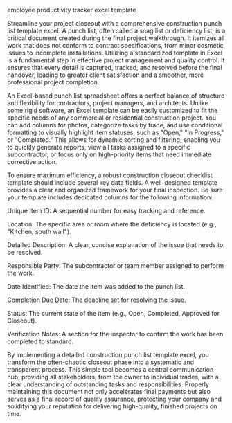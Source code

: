 employee productivity tracker excel template 


Streamline your project closeout with a comprehensive construction punch list template excel. A punch list, often called a snag list or deficiency list, is a critical document created during the final project walkthrough. It itemizes all work that does not conform to contract specifications, from minor cosmetic issues to incomplete installations. Utilizing a standardized template in Excel is a fundamental step in effective project management and quality control. It ensures that every detail is captured, tracked, and resolved before the final handover, leading to greater client satisfaction and a smoother, more professional project completion.



An Excel-based punch list spreadsheet offers a perfect balance of structure and flexibility for contractors, project managers, and architects. Unlike some rigid software, an Excel template can be easily customized to fit the specific needs of any commercial or residential construction project. You can add columns for photos, categorize tasks by trade, and use conditional formatting to visually highlight item statuses, such as \"Open,\" \"In Progress,\" or \"Completed.\" This allows for dynamic sorting and filtering, enabling you to quickly generate reports, view all tasks assigned to a specific subcontractor, or focus only on high-priority items that need immediate corrective action.



To ensure maximum efficiency, a robust construction closeout checklist template should include several key data fields. A well-designed template provides a clear and organized framework for your final inspection. Be sure your template includes dedicated columns for the following information:




Unique Item ID: A sequential number for easy tracking and reference.


Location: The specific area or room where the deficiency is located (e.g., \"Kitchen, south wall\").


Detailed Description: A clear, concise explanation of the issue that needs to be resolved.


Responsible Party: The subcontractor or team member assigned to perform the work.


Date Identified: The date the item was added to the punch list.


Completion Due Date: The deadline set for resolving the issue.


Status: The current state of the item (e.g., Open, Completed, Approved for Closeout).


Verification Notes: A section for the inspector to confirm the work has been completed to standard.





By implementing a detailed construction punch list template excel, you transform the often-chaotic closeout phase into a systematic and transparent process. This simple tool becomes a central communication hub, providing all stakeholders, from the owner to individual trades, with a clear understanding of outstanding tasks and responsibilities. Properly maintaining this document not only accelerates final payments but also serves as a final record of quality assurance, protecting your company and solidifying your reputation for delivering high-quality, finished projects on time.
